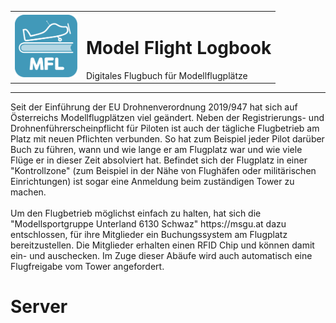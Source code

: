 <div align="center">
    <table border="0">
        <tr>
            <td>
                <img src="./terminal/_resources/images/Logo.svg" width="100">
            </td>
            <td>
                <h1>Model Flight Logbook</h1>
                Digitales Flugbuch für Modellflugplätze
            </td>
        </tr>
    </table>
</div>
<p>
    <hr/>
    Seit der Einführung der EU Drohnenverordnung 2019/947 hat sich auf Österreichs Modellflugplätzen viel geändert. Neben der Registrierungs- und Drohnenführerscheinpflicht für Piloten ist auch der tägliche Flugbetrieb am Platz mit neuen Pflichten verbunden. So hat zum Beispiel jeder Pilot darüber Buch zu führen, wann und wie lange er am Flugplatz war und wie viele Flüge er in dieser Zeit absolviert hat. Befindet sich der Flugplatz in einer "Kontrollzone" (zum Beispiel in der Nähe von Flughäfen oder militärischen Einrichtungen) ist sogar eine Anmeldung beim zuständigen Tower zu machen.<br><br/>
    Um den Flugbetrieb möglichst einfach zu halten, hat sich die "Modellsportgruppe Unterland 6130 Schwaz" https://msgu.at dazu entschlossen, für ihre Mitglieder ein Buchungssystem am Flugplatz bereitzustellen. Die Mitglieder erhalten einen RFID Chip und können damit ein- und auschecken. Im Zuge dieser Abäufe wird auch automatisch eine Flugfreigabe vom Tower angefordert.
</p>

# Server